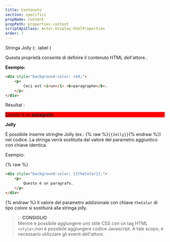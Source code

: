 ```yaml
---
title: Contenuto
section: specifici
propName: content
propPath: properties.content
scriptApiClass: Actor.Display.HtmlProperties
order: 7
---
```


Stringa Jolly
{: .label }

Questa proprietà consente di definire il contenuto HTML dell'attore..

**Esempio:**

```html
<div style="background-color: red;">
    <p>
        Ceci est <i>un</i> <b>paragraphe</b>.
    </p>
</div>
```
Résultat :
<div style="background-color: red;">
    <p>
        Questo è <i>un</i> <b>paragrafo</b>.
    </p>
</div>

**Jolly**

È possibile inserire stringhe Jolly (ex.: {% raw %}`{{Jolly}}`{% endraw %}) nel codice. La stringa verrà sostituita dal valore del parametro aggiuntico con chiave identica.

Esempio:

{% raw %}
```html
<div style="background-color: {{theColor}};">
    <p>
        Questo è un paragrafo.
    </p>
</div>
```
{% endraw %}
Il valore del parametro addizionale con chiave `theColor` di tipo *colore* si sostituirà alla stringa jolly.

> 💡 **CONSIGLIO**<br>
> Mentre è possibile aggiungere uno stile CSS con un tag HTML `<style>`,non è possibile aggiungere codice Javascript.
> A tale scopo, è necessario utilizzare gli eventi dell'attore.

